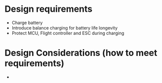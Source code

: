 

# Design requirements
- Charge battery
- Introduce balance charging for battery life longevity
- Protect MCU, Flight controller and ESC during charging


# Design Considerations (how to meet requirements)
- 